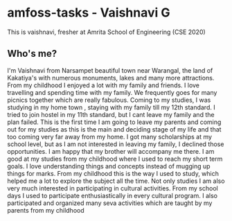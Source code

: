 # amfoss-tasks - Vaishnavi G
This is vaishnavi, fresher at Amrita School of Engineering (CSE 2020)
## Who's me?
I'm Vaishnavi from Narsampet beautiful town near Warangal, the land of Kakatiya's with numerous monuments, lakes and many more attractions. From my childhood I enjoyed a lot with my family and friends. I love travelling and spending time with my family. We frequently goes for many picnics together which are really fabulous. Coming to my studies, I was studying in my home town , staying with my family till my 12th standard. I tried to join hostel in my 11th standard, but I cant leave my family and the plan failed. This is the first time I am going to leave my parents and coming out for my studies as this is the main and deciding stage of my life and that too coming very far away from my home. I got many scholarships at my school level, but as I am not interested in leaving my family, I declined those opportunities. I am happy that my brother will accompany me there. I am good at my studies from my childhood where I used to reach my short term goals. I love understanding things and concepts instead of mugging up things for marks. From my childhood this is the way I used to study, which helped me a lot to explore the subject all the time. Not only studies I am also very much interested in participating in cultural activities. From my school days I used to participate enthusiastically in every cultural program. I also participated and organized many seva activities which are taught by my parents from my childhood
